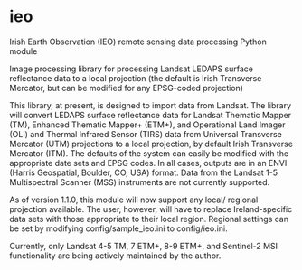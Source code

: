 # ieo
Irish Earth Observation (IEO) remote sensing data processing Python module

Image processing library for processing Landsat LEDAPS surface reflectance data to a local projection (the default is Irish Transverse Mercator, but can be modified for any EPSG-coded projection)

This library, at present, is designed to import data from Landsat. The library will convert LEDAPS surface reflectance data for Landsat Thematic Mapper (TM), Enhanced Thematic Mapper+ (ETM+), and Operational Land Imager (OLI) and Thermal Infrared Sensor (TIRS) data from Universal Transverse Mercator (UTM) projections to a local projection, by default Irish Transverse Mercator (ITM). The defaults of the system can easily be modified with the appropriate date sets and EPSG codes. In all cases, outputs are in an ENVI (Harris Geospatial, Boulder, CO, USA) format. Data from the Landsat 1-5 Multispectral Scanner (MSS) instruments are not currently supported.

As of version 1.1.0, this module will now support any local/ regional projection available. The user, however, will have to replace Ireland-specific data sets with those appropriate to their local region. Regional settings can be set by modifying config/sample_ieo.ini to config/ieo.ini.

Currently, only Landsat 4-5 TM, 7 ETM+, 8-9 ETM+, and Sentinel-2 MSI functionality are being actively maintained by the author.
